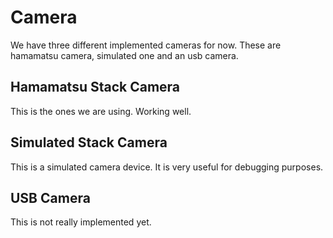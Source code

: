 # Camera

We have three different implemented cameras for now. These are hamamatsu camera,
simulated one and an usb camera.

## Hamamatsu Stack Camera

This is the ones we are using. Working well.

## Simulated Stack Camera

This is a simulated camera device. It is very useful for debugging purposes.

## USB Camera

This is not really implemented yet.
